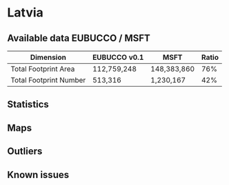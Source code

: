 
# Latvia
## Available data EUBUCCO / MSFT

| Dimension    | EUBUCCO v0.1 | MSFT | Ratio |
| -------- | ------- | ------- | ------- |
|Total Footprint Area|112,759,248|148,383,860|76%|
|Total Footprint Number|513,316|1,230,167|42%|


## Statistics
## Maps
## Outliers
## Known issues
